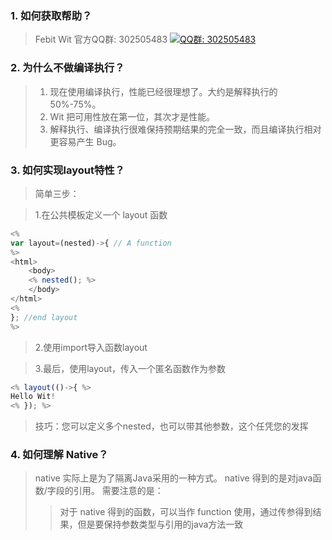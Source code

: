 ### 1. 如何获取帮助？

> Febit Wit 官方QQ群: 302505483 <a target="_blank" href="http://shang.qq.com/wpa/qunwpa?idkey=7be9d8a59a8533b7c2837bdc22295b4b47c65384eda323971cf5f3b9943ad9db"><img border="0" src="http://pub.idqqimg.com/wpa/images/group.png" alt="QQ群: 302505483" title="QQ群: 302505483"></a>


### 2. 为什么不做编译执行？
> 1. 现在使用编译执行，性能已经很理想了。大约是解释执行的50%-75%。
> 2. Wit 把可用性放在第一位，其次才是性能。
> 3. 解释执行、编译执行很难保持预期结果的完全一致，而且编译执行相对更容易产生 Bug。

### 3. 如何实现layout特性？
> 简单三步：

> 1.在公共模板定义一个 layout 函数

~~~~~js
<%
var layout=(nested)->{ // A function
%>
<html>
    <body>
	<% nested(); %>
    </body>
</html>
<%
}; //end layout
%>
~~~~~

> 2.使用import导入函数layout

> 3.最后，使用layout，传入一个匿名函数作为参数

~~~~~js
<% layout(()->{ %>
Hello Wit!
<% }); %>
~~~~~

> 技巧：您可以定义多个nested，也可以带其他参数，这个任凭您的发挥

### 4. 如何理解 Native？
> native 实际上是为了隔离Java采用的一种方式。
> native 得到的是对java函数/字段的引用。
> 需要注意的是：
> > 对于 native 得到的函数，可以当作 function 使用，通过传参得到结果，但是要保持参数类型与引用的java方法一致
